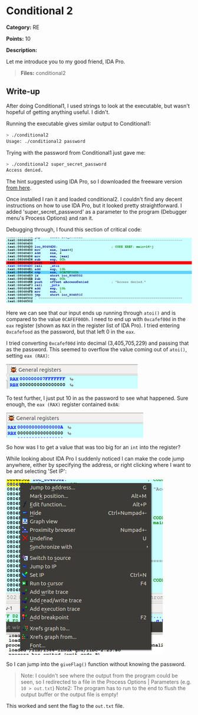# Conditional 2
**Category:** RE

**Points:** 10

**Description:**

Let me introduce you to my good friend, IDA Pro.

> **Files:** conditional2

## Write-up
After doing Conditional1, I used strings to look at the executable, but wasn't hopeful of getting anything useful. I didn't.

Running the executable gives similar output to Conditional1:
```bash
> ./conditional2 
Usage: ./conditional2 password
```

Trying with the password from Conditional1 just gave me:
```bash
> ./conditional2 super_secret_password
Access denied.
```

The hint suggested using IDA Pro, so I downloaded the freeware version [from here](https://www.hex-rays.com/products/ida/support/download_freeware/).

Once installed I ran it and loaded conditional2. I couldn't find any decent instructions on how to use IDA Pro, but it looked pretty straightforward. I added 'super_secret_password' as a parameter to the program (Debugger menu's Process Options) and ran it.

Debugging through, I found this section of critical code:

![Debugging output](debug1.png)

Here we can see that our input ends up running through `atoi()` and is compared to the value `0CAFEF00Dh`. I need to end up with `0xcafef00d` in the `eax` register (shown as `RAX` in the register list of IDA Pro). I tried entering `0xcafefood` as the password, but that left 0 in the `eax`.

I tried converting `0xcafef00d` into decimal (3,405,705,229) and passing that as the password. This seemed to overflow the value coming out of `atoi()`, setting `eax (RAX)`:

![Register output](reg1.png)

To test further, I just put 10 in as the password to see what happened. Sure enough, the `eax (RAX)` register contained `0x0A`:

![Register output](reg2.png)

So how was I to get a value that was too big for an `int` into the register?

While looking about IDA Pro I suddenly noticed I can make the code jump anywhere, either by specifying the address, or right clicking where I want to be and selecting 'Set IP':

![Context Menu](menu1.png)

So I can jump into the `giveFlag()` function without knowing the password.

> Note: I couldn't see where the output from the program could be seen, so I redirected to a file in the Process Options | Parameters (e.g. `10 > out.txt`)
> Note2: The program has to run to the end to flush the output buffer or the output file is empty!

This worked and sent the flag to the `out.txt` file.
